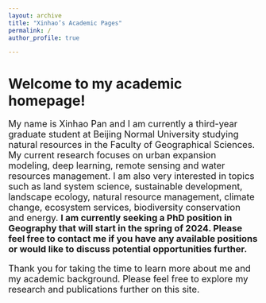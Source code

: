 ```yaml
---
layout: archive
title: "Xinhao’s Academic Pages"
permalink: /
author_profile: true

---
```

# Welcome to my academic homepage!
<p style="font-size: 18px;">My name is Xinhao Pan and I am currently a third-year graduate student at Beijing Normal University studying natural resources in the Faculty of Geographical Sciences. My current research focuses on urban expansion modeling, deep learning, remote sensing and water resources management. I am also very interested in topics such as land system science, sustainable development, landscape ecology, natural resource management, climate change, ecosystem services, biodiversity conservation and energy. <b>I am currently seeking a PhD position in Geography that will start in the spring of 2024. Please feel free to contact me if you have any available positions or would like to discuss potential opportunities further.</b></p>
<p style="font-size: 18px;">Thank you for taking the time to learn more about me and my academic background. Please feel free to explore my research and publications further on this site.</p>
